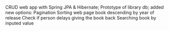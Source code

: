 CRUD web app with Spring JPA & Hibernate;
Prototype of library db;
added new options:
Pagination
Sorting web page book descending by year of release
Check if person delays giving the book back
Searching book by inputed value
